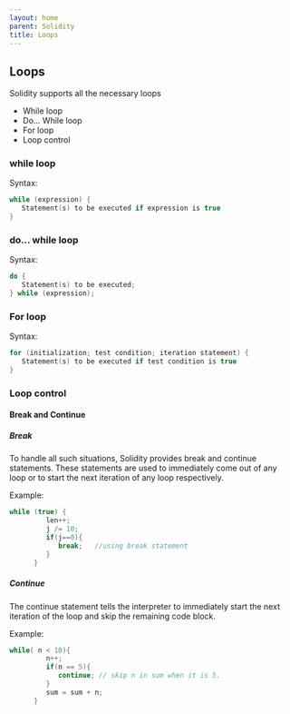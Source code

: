 ```yaml
---
layout: home
parent: Solidity
title: Loops
---
```


## Loops

Solidity supports all the necessary loops

* While loop
* Do... While loop
* For loop
* Loop control 

### while loop
Syntax:
```c++
while (expression) {
   Statement(s) to be executed if expression is true
}
```

### do... while loop
Syntax:
```c++
do {
   Statement(s) to be executed;
} while (expression);
```

### For loop
Syntax:
```c++
for (initialization; test condition; iteration statement) {
   Statement(s) to be executed if test condition is true
}
```

### Loop control
#### Break and Continue
##### Break
To handle all such situations, Solidity provides break and continue statements. These statements are used to immediately come out of any loop or to start the next iteration of any loop respectively.

Example:
```c++
while (true) {
         len++;
         j /= 10;
         if(j==0){
            break;   //using break statement
         }
      }
```

##### Continue
The continue statement tells the interpreter to immediately start the next iteration of the loop and skip the remaining code block.

Example:
```c++
while( n < 10){
         n++;
         if(n == 5){
            continue; // skip n in sum when it is 5.
         }
         sum = sum + n;
      }
```
